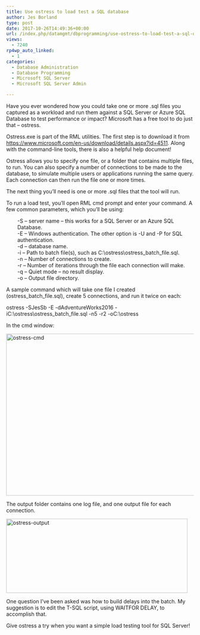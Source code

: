 ```yaml
---
title: Use ostress to load test a SQL database
author: Jes Borland
type: post
date: 2017-10-26T14:49:36+00:00
url: /index.php/datamgmt/dbprogramming/use-ostress-to-load-test-a-sql-database/
views:
  - 7240
rp4wp_auto_linked:
  - 1
categories:
  - Database Administration
  - Database Programming
  - Microsoft SQL Server
  - Microsoft SQL Server Admin

---
```

Have you ever wondered how you could take one or more .sql files you captured as a workload and run them against a SQL Server or Azure SQL Database to test performance or impact? Microsoft has a free tool to do just that &#8211; ostress.

Ostress.exe is part of the RML utilities. The first step is to download it from <https://www.microsoft.com/en-us/download/details.aspx?id=4511>. Along with the command-line tools, there is also a helpful help document!

Ostress allows you to specify one file, or a folder that contains multiple files, to run. You can also specify a number of connections to be made to the database, to simulate multiple users or applications running the same query. Each connection can then run the file one or more times.

The next thing you’ll need is one or more .sql files that the tool will run.

To run a load test, you’ll open RML cmd prompt and enter your command. A few common parameters, which you’ll be using:

<p style="padding-left: 30px">
  -S – server name &#8211; this works for a SQL Server or an Azure SQL Database.<br /> -E – Windows authentication. The other option is -U and -P for SQL authentication.<br /> -d – database name.<br /> -i – Path to batch file(s), such as C:\ostress\ostress_batch_file.sql.<br /> -n – Number of connections to create.<br /> -r – Number of iterations through the file each connection will make.<br /> -q – Quiet mode – no result display.<br /> -o – Output file directory.
</p>

A sample command which will take one file I created (ostress\_batch\_file.sql), create 5 connections, and run it twice on each:
  
ostress -SJesSb -E -dAdventureWorks2016 -iC:\ostress\ostress\_batch\_file.sql -n5 -r2 -oC:\ostress

In the cmd window:

[<img class="aligncenter size-full wp-image-8832" src="/wp-content/uploads/2017/10/ostress-cmd.png" alt="ostress-cmd" width="793" height="434" srcset="/wp-content/uploads/2017/10/ostress-cmd.png 793w, /wp-content/uploads/2017/10/ostress-cmd-300x164.png 300w, /wp-content/uploads/2017/10/ostress-cmd-768x420.png 768w" sizes="(max-width: 793px) 100vw, 793px" />][1]
  
The output folder contains one log file, and one output file for each connection.

[<img class="aligncenter size-full wp-image-8833" src="/wp-content/uploads/2017/10/ostress-output.png" alt="ostress-output" width="487" height="199" srcset="/wp-content/uploads/2017/10/ostress-output.png 487w, /wp-content/uploads/2017/10/ostress-output-300x123.png 300w" sizes="(max-width: 487px) 100vw, 487px" />][2]

One question I&#8217;ve been asked was how to build delays into the batch. My suggestion is to edit the T-SQL script, using WAITFOR DELAY, to accomplish that.

Give ostress a try when you want a simple load testing tool for SQL Server!

 [1]: /wp-content/uploads/2017/10/ostress-cmd.png
 [2]: /wp-content/uploads/2017/10/ostress-output.png